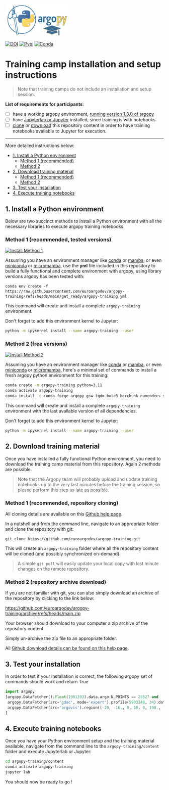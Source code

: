 <img src="https://raw.githubusercontent.com/euroargodev/argopy/master/docs/_static/argopy_logo_long_training.png" alt="argopy logo" width="200"/>

[![DOI][joss-badge]][joss-link] [![Pypi][pip-badge]][pip-link] [![Conda][conda-badge]][conda-link]

[joss-badge]: https://img.shields.io/badge/DOI-10.21105%2Fjoss.02425-brightgreen
[joss-link]: https://dx.doi.org/10.21105/joss.02425
[pip-badge]: https://img.shields.io/pypi/v/argopy
[pip-link]: https://pypi.org/project/argopy/
[conda-badge]: https://img.shields.io/conda/vn/conda-forge/argopy?logo=anaconda
[conda-link]: https://anaconda.org/conda-forge/argopy

# Training camp installation and setup instructions

> Note that training camps do not include an installation and setup session. 

**List of requirements for participants**:
- [ ] have a working argopy environment, [running version 1.3.0 of argopy](https://argopy.readthedocs.io/en/v1.3.0/install.html)
- [ ] have [Jupyterlab or Jupyter](https://jupyter.org/install) installed, since training is with notebooks
- [ ] [clone](https://docs.github.com/en/repositories/creating-and-managing-repositories/cloning-a-repository#cloning-a-repository) or [download](https://docs.github.com/en/repositories/working-with-files/using-files/downloading-source-code-archives#downloading-source-code-archives) this repository content in order to have training notebooks available to Jupyter for execution.

***

More detailed instructions below:
<!-- TOC start -->
* [1. Install a Python environment](#1-install-a-python-environment)
   + [Method 1 (recommended)](#method-1-recommended-tested-versions)
   + [Method 2](#method-2-free-versions)
* [2. Download training material ](#2-download-training-material)
   + [Method 1 (recommended)](#method-1-recommended-repository-cloning)
   + [Method 2](#method-2-repository-archive-download)
* [3. Test your installation](#3-test-your-installation)
* [4. Execute training notebooks](#4-execute-training-notebooks)
<!-- TOC end --> 

## 1. Install a Python environment

Below are two succinct methods to install a Python environment with all the necessary libraries to execute argopy training notebooks.

### Method 1 (recommended, tested versions)
[![Install Method 1](https://github.com/euroargodev/argopy-training/actions/workflows/check_install.yml/badge.svg?branch=main)](https://github.com/euroargodev/argopy-training/actions/workflows/check_install.yml)

Assuming you have an environment manager like [conda](https://docs.conda.io/projects/conda/en/latest/user-guide/install/index.html#regular-installation) or [mamba](https://mamba.readthedocs.io/en/latest/installation/mamba-installation.html), or even [miniconda](https://www.anaconda.com/docs/getting-started/miniconda/install#quickstart-install-instructions) or [micromamba](https://mamba.readthedocs.io/en/latest/installation/micromamba-installation.html), use the **yml** file included in this repository to build a fully functional and complete environment with argopy, using library versions argopy has been tested with: 
```
conda env create -f https://raw.githubusercontent.com/euroargodev/argopy-training/refs/heads/main/get_ready/argopy-training.yml
```
This command will create and install a complete `argopy-training` environment.

Don't forget to add this environment kernel to Jupyter:
```bash
python -m ipykernel install --name argopy-training --user
```

### Method 2 (free versions)
[![Install Method 2](https://github.com/euroargodev/argopy-training/actions/workflows/check_install_upstream.yml/badge.svg)](https://github.com/euroargodev/argopy-training/actions/workflows/check_install_upstream.yml)

Assuming you have an environment manager like [conda](https://docs.conda.io/projects/conda/en/latest/user-guide/install/index.html#regular-installation) or [mamba](https://mamba.readthedocs.io/en/latest/installation/mamba-installation.html), or even [miniconda](https://www.anaconda.com/docs/getting-started/miniconda/install#quickstart-install-instructions) or [micromamba](https://mamba.readthedocs.io/en/latest/installation/micromamba-installation.html), here's a minimal set of commands to install a fresh argopy python environment for this training:
```bash
conda create -n argopy-training python=3.11
conda activate argopy-training
conda install -c conda-forge argopy gsw tqdm boto3 kerchunk numcodecs s3fs zarr dask distributed pyarrow ipython cartopy jupyterlab jupyterlab-git ipykernel ipywidgets matplotlib pyproj seaborn
```
This command will create and install a complete `argopy-training` environment with the last available version of all dependencies.

Don't forget to add this environment kernel to Jupyter:
```bash
python -m ipykernel install --name argopy-training --user
```
  
## 2. Download training material 

Once you have installed a fully functional Python environment, you need to download the training camp material from this repository. Again 2 methods are possible.

> Note that the Argopy team will probably upload and update training notebooks up to the very last minutes before the training session, so please perform this step as late as possible.

### Method 1 (recommended, repository cloning)

All cloning details are available on this [Github help page](https://docs.github.com/en/repositories/creating-and-managing-repositories/cloning-a-repository#cloning-a-repository).

In a nutshell and from the command line, navigate to an appropriate folder and clone the repository with git:
```
git clone https://github.com/euroargodev/argopy-training.git
```
This will create an `argopy-training` folder where all the repository content will be cloned (and possibly synchronized on-demand).

> A simple `git pull` will easily update your local copy with last minute changes on the remote repository.

### Method 2 (repository archive download)

If you are not familiar with git, you can also simply download an archive of the repository by clicking to the link below:

https://github.com/euroargodev/argopy-training/archive/refs/heads/main.zip

Your browser should download to your computer a zip archive of the repository content.

Simply un-archive the zip file to an appropriate folder.

All [Github download details can be found on this help page](https://docs.github.com/en/repositories/working-with-files/using-files/downloading-source-code-archives#downloading-source-code-archives).

## 3. Test your installation

In order to test if your installation is correct, the following argopy set of commands should work and return True

```python
import argopy
[argopy.DataFetcher().float(1901393).data.argo.N_POINTS == 25527 and
 argopy.DataFetcher(src='gdac', mode='expert').profile(5903248, 34).data.argo.N_POINTS == 70 and
 argopy.DataFetcher(src='argovis').region([-20, -16., 0, 10, 0, 100., '20250801','20250901']).data.argo.N_LEVELS == 172
]
```

## 4. Execute training notebooks

Once you have your Python environment setup and the training material available, navigate from the command line to the `argopy-training/content` folder and execute Jupyterlab or Jupyter:
```bash
cd argopy-training/content
conda activate argopy-training
jupyter lab
```

You should now be ready to go !
